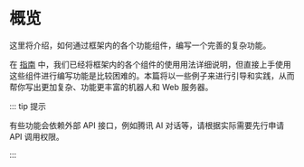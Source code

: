 # 概览

这里将介绍，如何通过框架内的各个功能组件，编写一个完善的复杂功能。

在 [指南](/guide/) 中，我们已经将框架内的各个组件的使用用法详细说明，但直接上手使用这些组件进行编写功能是比较困难的。本篇将以一些例子来进行引导和实践，从而帮你写出更加复杂、功能更丰富的机器人和 Web 服务器。

::: tip 提示

有些功能会依赖外部 API 接口，例如腾讯 AI 对话等，请根据实际需要先行申请 API 调用权限。

:::